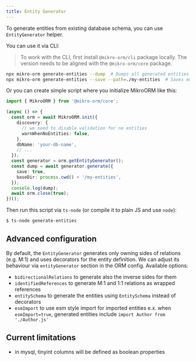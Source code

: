 ```yaml
---
title: Entity Generator
---
```


To generate entities from existing database schema, you can use `EntityGenerator` helper.

You can use it via CLI:

> To work with the CLI, first install `@mikro-orm/cli` package locally. The version needs to be aligned with the `@mikro-orm/core` package.

```sh
npx mikro-orm generate-entities --dump  # Dumps all generated entities
npx mikro-orm generate-entities --save --path=./my-entities  # Saves entities into given directory
```

Or you can create simple script where you initialize MikroORM like this:

```ts title="./generate-entities.ts"
import { MikroORM } from '@mikro-orm/core';

(async () => {
  const orm = await MikroORM.init({
    discovery: {
      // we need to disable validation for no entities
      warnWhenNoEntities: false,
    },
    dbName: 'your-db-name',
    // ...
  });
  const generator = orm.getEntityGenerator();
  const dump = await generator.generate({
    save: true,
    baseDir: process.cwd() + '/my-entities',
  });
  console.log(dump);
  await orm.close(true);
})();
```

Then run this script via `ts-node` (or compile it to plain JS and use `node`):

```sh
$ ts-node generate-entities
```

## Advanced configuration

By default, the `EntityGenerator` generates only owning sides of relations (e.g. M:1) and uses decorators for the entity definition. We can adjust its behaviour via `entityGenerator` section in the ORM config. Available options:

- `bidirectionalRelations` to generate also the inverse sides for them
- `identifiedReferences` to generate M:1 and 1:1 relations as wrapped references
- `entitySchema` to generate the entities using `EntitySchema` instead of decorators
- `esmImport` to use esm style import for imported entities e.x. when `esmImport=true`, generated entities include `import Author from './Author.js'`

## Current limitations

- in mysql, tinyint columns will be defined as boolean properties
